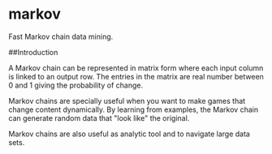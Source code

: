 markov
======

Fast Markov chain data mining.

##Introduction

A Markov chain can be represented in matrix form where each input column is linked to an output row.
The entries in the matrix are real number between 0 and 1 giving the probability of change.

Markov chains are specially useful when you want to make games that change content dynamically.
By learning from examples, the Markov chain can generate random data that "look like" the original.

Markov chains are also useful as analytic tool and to navigate large data sets.
